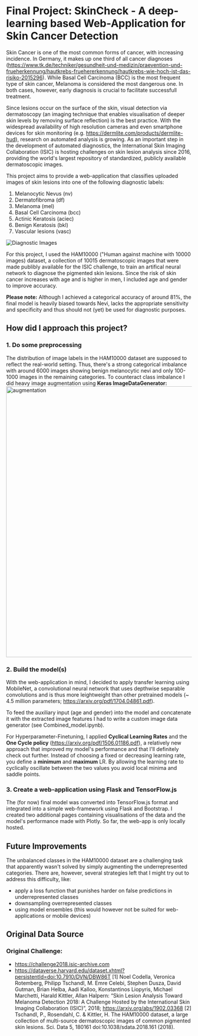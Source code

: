 # Final Project: SkinCheck - A deep-learning based Web-Application for Skin Cancer Detection

Skin Cancer is one of the most common forms of cancer, with increasing incidence. In Germany, it makes up one third of all cancer diagnoses (https://www.tk.de/techniker/gesundheit-und-medizin/praevention-und-frueherkennung/hautkrebs-fruehererkennung/hautkrebs-wie-hoch-ist-das-risiko-2015296). While Basal Cell Carcinoma (BCC) is the most frequent type of skin cancer, Melanoma is considered the most dangerous one. In both cases, however, early diagnosis is crucial to facilitate successfull treatment.

Since lesions occur on the surface of the skin, visual detection via dermatoscopy (an imaging technique that enables visualisation of deeper skin levels by removing surface reflection) is the best practice. With the widespread availability of high resolution cameras and even smartphone devices for skin monitoring (e.g. https://dermlite.com/products/dermlite-hud), research on automated analysis is growing. As an important step in the development of automated diagnostics, the International Skin Imaging Collaboration (ISIC) is hosting challenges on skin lesion analysis since 2016, providing the world's largest repository of standardized, publicly available dermatoscopic images.

This project aims to provide a web-application that classifies uploaded images of skin lesions into one of the following diagnostic labels:
1. Melanocytic Nevus (nv)
2. Dermatofibroma (df)
3. Melanoma (mel)
4. Basal Cell Carcinoma (bcc)
5. Actinic Keratosis (aciec)
6. Benign Keratosis (bkl)
7. Vascular lesions (vasc)

![Diagnostic Images](https://challenge2018.isic-archive.com/wp-content/uploads/2018/04/task3.png)


For this project, I used the HAM10000 ("Human against machine with 10000 images) dataset, a collection of 10015 dermatoscopic images that were made publibly available for the ISIC challenge, to train an artifical neural network to diagnose the pigmented skin lesions.
Since the risk of skin cancer increases with age and is higher in men, I included age and gender to improve accuracy.

**Please note:** Although I achieved a categorical accuracy of around 81%, the final model is heavily biased towards Nevi, lacks the appropriate sensitivity and specificity and thus should not (yet) be used for diagnostic purposes.

## How did I approach this project?

### 1. Do some preprocessing

The distribution of image labels in the HAM10000 dataset are supposed to reflect the real-world setting. Thus, there's a strong categorical imbalance with around 6000 images showing benign melanocytic nevi and only 100-1000 images in the remaining categories.
To counteract class imbalance I did heavy image augmentation using **Keras ImageDataGenerator:**
<img width="733" alt="augmentation" src="https://user-images.githubusercontent.com/50407361/64116724-6206a500-cd93-11e9-8411-6a4e5ae14a7f.png">


### 2. Build the model(s)

With the web-application in mind, I decided to apply transfer learning using MobileNet, a convolutional neural network that uses depthwise separable convolutions and is thus more leightweight than other pretrained models (~ 4.5 million parameters; https://arxiv.org/pdf/1704.04861.pdf).

To feed the auxiliary input (age and gender) into the model and concatenate it with the extracted image features I had to write a custom image data generator (see Combined_model.ipynb).

For Hyperparameter-Finetuning, I applied **Cyclical Learning Rates** and the **One Cycle policy** (https://arxiv.org/pdf/1506.01186.pdf), a relatively new approach that improved my model's performance and that I'll definitely check out further. Instead of choosing a fixed or decreasing learning rate, you define a **minimum** and **maximum** LR. By allowing the learning rate to cyclically oscillate between the two values you avoid local minima and saddle points.

### 3. Create a web-application using Flask and TensorFlow.js

The (for now) final model was converted into TensorFlow.js format and integrated into a simple web-framework using Flask and Bootstrap. I created two additional pages containing visualisations of the data and the model's performance made with Plotly. So far, the web-app is only locally hosted.

## Future Improvements

The unbalanced classes in the HAM10000 dataset are a challenging task that apparently wasn't solved by simply augmenting the underrepresented categories. There are, however, several strategies left that I might try out to address this difficulty, like:
- apply a loss function that punishes harder on false predictions in underrepresented classes
- downsampling overrepresented classes
- using model ensembles (this would however not be suited for web-applications or mobile devices)

## Original Data Source

### Original Challenge:
* https://challenge2018.isic-archive.com
* https://dataverse.harvard.edu/dataset.xhtml?persistentId=doi:10.7910/DVN/DBW86T
[1] Noel Codella, Veronica Rotemberg, Philipp Tschandl, M. Emre Celebi, Stephen Dusza, David Gutman, Brian Helba, Aadi Kalloo, Konstantinos Liopyris, Michael Marchetti, Harald Kittler, Allan Halpern: “Skin Lesion Analysis Toward Melanoma Detection 2018: A Challenge Hosted by the International Skin Imaging Collaboration (ISIC)”, 2018; https://arxiv.org/abs/1902.03368
[2] Tschandl, P., Rosendahl, C. & Kittler, H. The HAM10000 dataset, a large collection of multi-source dermatoscopic images of common pigmented skin lesions. Sci. Data 5, 180161 doi:10.1038/sdata.2018.161 (2018).
